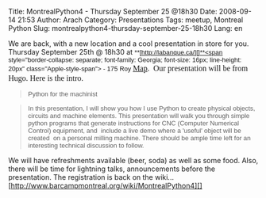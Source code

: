 Title: MontrealPython4 - Thursday September 25 @18h30
Date: 2008-09-14 21:53
Author: Arach
Category: Presentations
Tags: meetup, Montreal Python
Slug: montrealpython4-thursday-september-25-18h30
Lang: en

We are back, with a new location and a cool presentation in store for
you. Thursday September 25th @ 18h30
at <span style="border-collapse: collapse; font-family: arial; font-size: 13px; line-height: normal" class="Apple-style-span">**[http://labanque.ca/][]**<span style="border-collapse: separate; font-family: Georgia; font-size: 16px; line-height: 20px" class="Apple-style-span"> - <span style="border-collapse: collapse; font-family: arial; font-size: 13px; line-height: normal" class="Apple-style-span">175
Roy <span style="border-collapse: separate; font-family: Georgia; font-size: 16px; line-height: 20px" class="Apple-style-span">[Map][].
 Our presentation will be from Hugo. Here is the
intro.</span></span></span></span>

> <span style="border-collapse: collapse; font-family: arial; font-size: 13px; line-height: normal" class="Apple-style-span">Python
> for the machinist</span>

> <span style="border-collapse: collapse; font-family: arial; font-size: 13px; line-height: normal" class="Apple-style-span">In
> this presentation, I will show you how I use Python to create physical
> objects, circuits and machine elements. This presentation will walk
> you through simple python programs that generate instructions for CNC
> (Computer Numerical Control) equipment, and  include a live demo where
> a 'useful' object will be created  on a personal milling machine.
> There should be ample time left for an interesting technical
> discussion to follow.</span>

We will have refreshments available (beer, soda) as well as some food.
Also, there will be time for lightning talks, announcements before the
presentation. The registration is back on the wiki... 
[http://www.barcampmontreal.org/wiki/MontrealPython4][]

  [http://labanque.ca/]: http://labanque.ca/
  [Map]: http://maps.google.com/maps?f=q&hl=en&geocode=&q=175+Roy&sll=45.517349,-73.562963&sspn=0.012509,0.019312&ie=UTF8&ll=45.517354,-73.567994&spn=0.012509,0.019312&t=h&z=16&iwloc=addr
    "Map to labanque."
  [http://www.barcampmontreal.org/wiki/MontrealPython4]: http://www.barcampmontreal.org/wiki/MontrealPython4
    "MontrealPython4"
